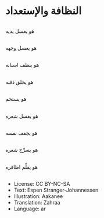 # النظافة والإستعداد

##
هو يغسل يديه

##
هو يغسل وجهه

##
هو ينظف اسنانه

##
هو يحلق ذقنه

##
هو يستحم

##
هو يغسل شعره

##
هو يجفف نفسه

##
هو يسرِّح شعره

##
هو يقلِّم اظافره

##
* License: CC BY-NC-SA
* Text: Espen Stranger-Johannessen
* Illustration: Aakanee
* Translation: Zahraa
* Language: ar
